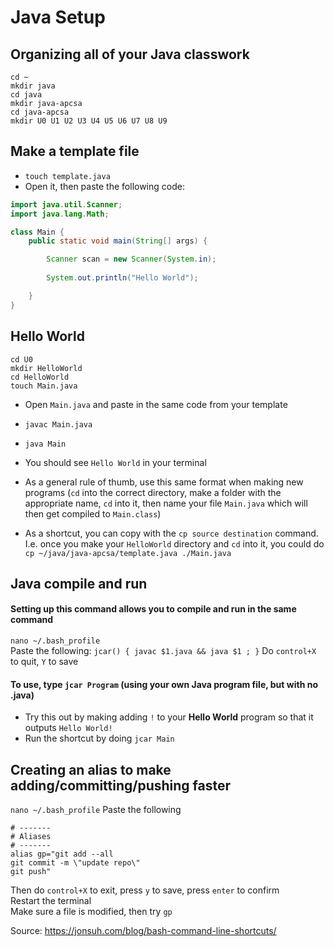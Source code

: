 # Java Setup

## Organizing all of your Java classwork
```
cd ~
mkdir java
cd java
mkdir java-apcsa
cd java-apcsa
mkdir U0 U1 U2 U3 U4 U5 U6 U7 U8 U9
```

## Make a template file
* `touch template.java`
* Open it, then paste the following code:
```java
import java.util.Scanner;
import java.lang.Math;

class Main {
    public static void main(String[] args) {

        Scanner scan = new Scanner(System.in);
        
        System.out.println("Hello World");

    }
}
```

## Hello World
```
cd U0
mkdir HelloWorld
cd HelloWorld
touch Main.java
```
* Open `Main.java` and paste in the same code from your template
* `javac Main.java`
* `java Main`
* You should see `Hello World` in your terminal

* As a general rule of thumb, use this same format when making new programs (`cd` into the correct directory, make a folder with the appropriate name, `cd` into it, then name your file `Main.java` which will then get compiled to `Main.class`)
* As a shortcut, you can copy with the `cp source destination` command. I.e. once you make your `HelloWorld` directory and `cd` into it, you could do `cp ~/java/java-apcsa/template.java ./Main.java`

## Java compile and run
#### Setting up this command allows you to compile and run in the same command
`nano ~/.bash_profile`  
Paste the following:
`jcar() { javac $1.java && java $1 ; }`
Do `control+X` to quit, `Y` to save  
#### To use, type `jcar Program` (using your own Java program file, but with no .java)
* Try this out by making adding `!` to your **Hello World** program so that it outputs `Hello World!`
* Run the shortcut by doing `jcar Main`


## Creating an alias to make adding/committing/pushing faster
`nano ~/.bash_profile`
Paste the following  
```
# -------
# Aliases
# -------
alias gp="git add --all
git commit -m \"update repo\"
git push"

```
Then do `control+X` to exit, press `y` to save, press `enter` to confirm  
Restart the terminal  
Make sure a file is modified, then try `gp`

Source: https://jonsuh.com/blog/bash-command-line-shortcuts/
